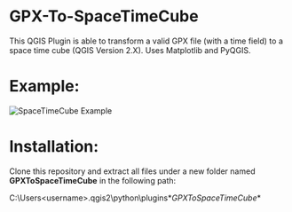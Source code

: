 # GPX-To-SpaceTimeCube
This QGIS Plugin is able to transform a valid GPX file (with a time field) to a space time cube (QGIS Version 2.X). Uses Matplotlib and PyQGIS.

# Example:
![SpaceTimeCube Example](https://i.imgur.com/khgfZaI.png)

# Installation:
Clone this repository and extract all files under a new folder named **GPXToSpaceTimeCube** in the following path:

C:\Users\<username>\.qgis2\python\plugins\**GPXToSpaceTimeCube**
